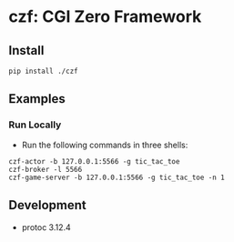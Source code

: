 # czf: CGI Zero Framework

## Install

```shell
pip install ./czf
```

## Examples

### Run Locally

- Run the following commands in three shells:

```shell
czf-actor -b 127.0.0.1:5566 -g tic_tac_toe
czf-broker -l 5566
czf-game-server -b 127.0.0.1:5566 -g tic_tac_toe -n 1
```

## Development

- protoc 3.12.4
